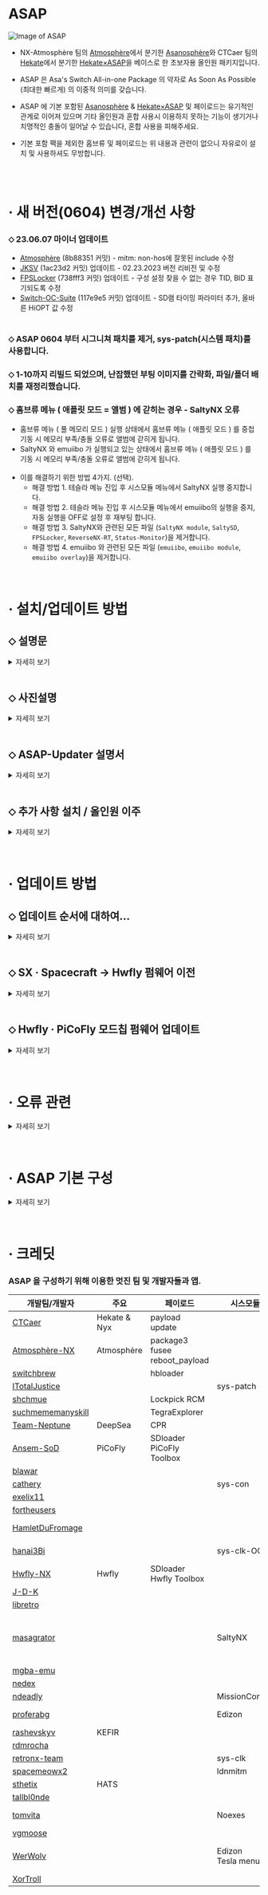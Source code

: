ASAP
=====
![Image of ASAP](https://user-images.githubusercontent.com/89662125/222437596-ec56021f-bbf4-4326-916b-8abaa23049cd.png)


- NX-Atmosphère 팀의 [Atmosphère](https://github.com/Atmosphere-NX/Atmosphere)에서 분기한 [Asanosphère](https://github.com/Asadayot/Asanosphere)와 CTCaer 팀의 [Hekate](https://github.com/CTCaer/hekate)에서 분기한 [Hekate×ASAP](https://github.com/Asadayot/hekate)을 베이스로 한 초보자용 올인원 패키지입니다.

- ASAP 은 Asa's Switch All-in-one Package 의 약자로 As Soon As Possible (최대한 빠르게) 의 이중적 의미를 갖습니다.
- ASAP 에 기본 포함된 [Asanosphère](https://github.com/Asadayot/Asanosphere) & [Hekate×ASAP](https://github.com/Asadayot/hekate) 및 페이로드는 유기적인 관계로 이어져 있으며 기타 올인원과 혼합 사용시 이용하지 못하는 기능이 생기거나 치명적인 충돌이 일어날 수 있습니다, 혼합 사용을 피해주세요.
- 기본 포함 팩을 제외한 홈브류 및 페이로드는 위 내용과 관련이 없으니 자유로이 설치 및 사용하셔도 무방합니다.

<br><br>

· 새 버전(0604) 변경/개선 사항
=====

### ⬦ 23.06.07 마이너 업데이트
  - [Atmosphère](https://github.com/Atmosphere-NX/Atmosphere) (8b88351 커밋) - mitm: non-hos에 잘못된 include 수정
  - [JKSV](https://github.com/J-D-K/JKSV) (1ac23d2 커밋) 업데이트 - 02.23.2023 버전 리비전 및 수정
  - [FPSLocker](https://github.com/masagrator/FPSLocker) (738fff3 커밋) 업데이트 - 구성 설정 찾을 수 없는 경우 TID, BID 표기되도록 수정
  - [Switch-OC-Suite](https://github.com/hanai3Bi/Switch-OC-Suite) (117e9e5 커밋) 업데이트 - SD램 타이밍 파라미터 추가, 올바른 HiOPT 값 수정<br><br>

### ⬦ ASAP 0604 부터 시그니쳐 패치를 제거, sys-patch(시스템 패치)를 사용합니다.
### ⬦ 1-10까지 리빌드 되었으며, 난잡했던 부팅 이미지를 간략화, 파일/폴더 배치를 재정리했습니다.
### ⬦ 홈브류 메뉴 ( 애플릿 모드 = 앨범 ) 에 갇히는 경우 - SaltyNX 오류
 - 홈브류 메뉴 ( 풀 메모리 모드 ) 실행 상태에서 홈브류 메뉴 ( 애플릿 모드 ) 를 중첩 기동 시 메모리 부족/충돌 오류로 앨범에 갇히게 됩니다.
 - SaltyNX 와 emuiibo 가 실행되고 있는 상태에서 홈브류 메뉴 ( 애플릿 모드 ) 를 기동 시 메모리 부족/충돌 오류로 앨범에 갇히게 됩니다.<br><br>
 - 이를 해결하기 위한 방법 4가지. (선택). 
   - 해결 방법 1. 테슬라 메뉴 진입 후 시스모듈 메뉴에서 SaltyNX 실행 중지합니다.
   - 해결 방법 2. 테슬라 메뉴 진입 후 시스모듈 메뉴에서 emuiibo의 실행을 중지, 자동 실행을 OFF로 설정 후 재부팅 합니다.
   - 해결 방법 3. SaltyNX와 관련된 모든 파일 (`SaltyNX module`, `SaltySD`, `FPSLocker`, `ReverseNX-RT`, `Status-Monitor`)을 제거합니다.
   - 해결 방법 4. emuiibo 와 관련된 모든 파일 (`emuiibo`, `emuiibo module`, `emuiibo overlay`)을 제거합니다.
<br><br><br>

· 설치/업데이트 방법
=====

## ⬦ 설명문

<details><summary>자세히 보기</summary>
  
![구분](https://github.com/Asadayot/img/assets/89662125/282ecad3-a9a5-49c5-a798-5208055afc7b)
<br>
- 위 이미지를 참고하여 ASAP-Updater에서 해당하는 사항을 다운로드하면 자동 설치를 진행합니다.  
- 자동 설치시 `emuMMC`, `Nintendo`, `contents` 및 폴더를 지정한 홈브류는 제거하지 않습니다.
- 또한 `prod.keys`, `title.keys`, `location.conf`, `JKSV SAVES`, `DBI SAVES` 등은 `backup` 폴더로 백업됩니다.
- 안드로이드, 리눅스 등의 기타 파티션이 존재할 경우 자동설치가 진행되지 않을 수 있습니다.
   - 이 경우 hekate_ipl.ini의 autoboot, autoboot_list 항목을 ASAP 업데이트로 맞춰주어야합니다. 
<br><br><br>
  
### ⬦ 기존 커스텀 펌웨어 이용 유저의 경우
- 설치 전 홈브류 폴더 지정. `'sd:/switch/daybreak.nro' → 'sd:/switch/daybreak/daybreak.nro'` 
- [ASAP-updater.zip](https://github.com/Asadayot/ASAP/releases/latest) Latest를 내려받습니다.
- 압축 해제 후 디렉토리를 `sd:/` 최상위 경로로 붙여넣습니다.
- 스위치를 커스텀 펌웨어로 기동 후, hbmenu `앨범+A 홀드` 진입, `ASAP-Updater`를 실행합니다.
- `ASAP 업데이트` `올인원 교체/추가설치` 항목에서 설치하고픈 올인원을 선택하여 다운로드합니다.
  - `ASAP 업데이트` 항목은 Asanosphère 와 Hekate 및 기본 홈브류의 설치/업데이트 메뉴이며 기종에 따른 불필요한 파일을 제거합니다.
  - `올인원 교체/추가설치` 항목의 `[ ASAP ]` 은 전기종 지원 마스터 패키징으로 테슬라, 시스모듈, 홈브류 등이 포함됩니다.
  - 처음 설치하거나 다른 올인원 팩에서 이주하는 경우 후자 설치를 권장합니다.   
- 다운로드 후, `A` 버튼 입력하여 재기동 하며 자동 설치를 진행합니다.
- hbmenu `앨범+A 홀드` → `DBI` - `Browse SD Card` → `nsp` → `hbmenu_[01E2044444AB9000][v0].nsp` 및 바로가기 설치.  
<br><br><br>

### ⬦ 새 Micro SD Card 를 이용하여 설치하는 경우
- [Install_Supporter.zip](https://github.com/Asadayot/ASAP/releases/latest) Latest를 내려받습니다.
- 압축 해제 후 `install.bat` 배치 파일을 실행합니다.
  - Windows의 PC 보호 팝업창이 생성되면 추가정보 → 실행 선택 후, CMD 창의 안내에 따라 진행하세요.
  - 또는 디렉토리를 `sd:/` 최상위 경로로 모두 붙여넣습니다.
- 닌텐도 온라인 가입자 설정을 진행합니다. (선택사항)
  - Hekate×ASAP으로 기동 하여 런치 메뉴로 진입, `HOS (웜부트 오류 수정)` 로 부팅합니다.
  - 설정→데이터 관리→저장 데이터 맡기기→온라인 가입자 선택→설정→저장 데이터 자동 백업/다운로드 OFF 순으로 설정합니다.
  - 설정→본체→소프트웨어 자동 업데이트 OFF→에러 정보 송신 OFF 순으로 설정합니다.
- `파티션 기반` 에뮤낸드를 생성합니다. (선택사항)
  - Hekate×ASAP으로 진입합니다. 
  - 도구→SD 카드 파티션 분할→확인→에뮤낸드(RAW)-12 권장→포맷 및 분할 계속→시작→전원버튼→확인 순으로 선택하여 파티션을 분할합니다.
  - 홈메뉴로 돌아가 에뮤낸드→에뮤낸드 생성→파티션 기반→파티션 X 순으로 선택하여 자동 생성합니다.
- `파일 기반` 에뮤낸드를 생성합니다. (선택사항)
  - Hekate×ASAP으로 진입합니다. 
  - 도구→SD 카드 파티션→확인→포맷 및 분할 계속→시작→전원버튼→확인 순으로 선택하여 FAT32로 포맷합니다.
  - 홈메뉴로 돌아가 에뮤낸드→에뮤낸드 생성→파일 기반 순으로 선택하여 자동 생성합니다.
- 런치 메뉴의 `Asanosphère (시스/에뮤낸드)`로 기동 후, hbmenu `앨범+A 홀드` 진입하여 ASAP-Updater를 실행합니다.
- `ASAP 업데이트` `올인원 교체/추가설치` 항목에서 설치하고픈 올인원을 선택하여 다운로드합니다.
  - `ASAP 업데이트` 항목은 Asanosphère 와 Hekate 및 기본 홈브류의 설치/업데이트 메뉴이며 기종에 따른 불필요한 파일을 제거합니다.
  - `올인원 교체/추가설치` 항목의 `[ ASAP ]` 은 전기종 지원 마스터 패키징으로 테슬라, 시스모듈, 홈브류 등이 포함됩니다.
  - 처음 설치하거나 다른 올인원 팩에서 이주하는 경우 후자 설치를 권장합니다. 
- 다운로드 후, `A` 버튼 입력하여 재기동 하며 자동 설치를 진행합니다.
- hbmenu `앨범+A 홀드` → `DBI` - `Browse SD Card` → `nsp` → `hbmenu_[01E2044444AB9000][v0].nsp` 및 바로가기 설치.     

</details>
<br>  

## ⬦ 사진설명

<details><summary>자세히 보기</summary>

### - 설치 파일 다운로드

<details><summary>자세히 보기</summary>
  
![1](https://github.com/Asadayot/img/assets/89662125/57b8cd71-576c-44ad-a5ef-3edada848eb9)
![2](https://github.com/Asadayot/img/assets/89662125/4f4b4a5c-aefc-4c0d-af4c-b4b04380779a)
![3](https://github.com/Asadayot/img/assets/89662125/b0c48a49-c7eb-49bf-a029-e956df6316d4)

</details>

### - [선택사항] 저장 데이터 맡기기 해제

<details><summary>자세히 보기</summary>

![4](https://github.com/Asadayot/img/assets/89662125/4c3eb94e-4d41-411e-8639-9f42479a59a2)
![5](https://github.com/Asadayot/img/assets/89662125/0ca20400-8cd6-48ec-98fa-f8d0658bee16)
![6](https://github.com/Asadayot/img/assets/89662125/02c09056-3200-402f-8787-b1d71d98a9aa)
![7](https://github.com/Asadayot/img/assets/89662125/62a9dbbc-fefd-4658-bf88-902df16e919e)
![8](https://github.com/Asadayot/img/assets/89662125/f3c6349b-6d25-4974-8905-fc38667d70bf)
![9](https://github.com/Asadayot/img/assets/89662125/a32d5728-ef8f-4499-a4d4-ec7a24704366)
![10](https://github.com/Asadayot/img/assets/89662125/ed4dfd34-a2e5-4712-8381-8f3d66551b00)

</details>

### - [선택사항] 파티션 분할

<details><summary>자세히 보기</summary>

![11](https://github.com/Asadayot/img/assets/89662125/827350db-7f11-4538-8916-e7e9231eff14)
![12](https://github.com/Asadayot/img/assets/89662125/3489be89-6cdc-4b72-817a-a8834bb2b14d)
![13](https://github.com/Asadayot/img/assets/89662125/22e97403-8423-43ac-bfbd-c2ae9905831e)
![14](https://github.com/Asadayot/img/assets/89662125/23c8426b-d48c-450f-b3f6-5002b88f5b11)
![15](https://github.com/Asadayot/img/assets/89662125/2bb15377-c46b-4817-8921-ef0e21900e5e)
![16](https://github.com/Asadayot/img/assets/89662125/d397e1db-532f-4c62-b368-99a9db42ee7e)
![17](https://github.com/Asadayot/img/assets/89662125/d29fe66a-4ee6-428c-98fa-5e8c1ebb19e5)

</details>

### - [선택사항] 에뮤낸드 생성

<details><summary>자세히 보기</summary>

![18](https://github.com/Asadayot/img/assets/89662125/41f5c4b6-60df-4273-ae0d-ce0b9b7596f3)
![19](https://github.com/Asadayot/img/assets/89662125/8f8b7d7e-5799-4ac9-8011-a45da8070436)
![20](https://github.com/Asadayot/img/assets/89662125/1f817d41-b606-4548-930a-490c14531cd5)
![21](https://github.com/Asadayot/img/assets/89662125/c93c90ec-c806-4911-875c-5aa887addbfa)
![22](https://github.com/Asadayot/img/assets/89662125/08719236-979b-4dfd-9693-6d7a93121b17)

</details>

### - [선택사항] 정크파일 제거, 홈브류 바로가기

<details><summary>자세히 보기</summary>

![23](https://github.com/Asadayot/img/assets/89662125/6ad51e4d-557e-49d4-9a10-00651426d584)
![24](https://github.com/Asadayot/img/assets/89662125/d9190e89-38b3-4c31-b299-9119ef41feed)
![25](https://github.com/Asadayot/img/assets/89662125/bc1aee3d-e225-43d6-b656-76a5a9af5830)
![26](https://github.com/Asadayot/img/assets/89662125/e4460479-a622-48df-989c-78f9a5579cec)
![27](https://github.com/Asadayot/img/assets/89662125/9c79e66a-0431-4f95-a131-9a5acbd2756e)
![28](https://github.com/Asadayot/img/assets/89662125/10bfafd6-f82d-44bb-8d46-a7592a1b195f)
![29](https://github.com/Asadayot/img/assets/89662125/061cf04c-a2ba-4e92-bc9f-f8838a60fc72)
![30](https://github.com/Asadayot/img/assets/89662125/724c1afc-b43b-49a5-8837-efee5ab48328)
![31](https://github.com/Asadayot/img/assets/89662125/bc9aa4e1-36e5-4dcf-bc6a-dadfac47adac)
![32](https://github.com/Asadayot/img/assets/89662125/6672f9c8-140b-44d9-8601-f865878d5e03)
![33](https://github.com/Asadayot/img/assets/89662125/e2ab7d83-067a-4e10-ae86-56016e4f9995)
![34](https://github.com/Asadayot/img/assets/89662125/ba27e477-4c36-4f0e-b82c-2b2c8d1806e0)
![35](https://github.com/Asadayot/img/assets/89662125/4bd403a3-e8c3-474e-937d-8c30fd22cb44)
![36](https://github.com/Asadayot/img/assets/89662125/4bfa6ae4-a986-4b62-84b2-f87c532e0305)
![37](https://github.com/Asadayot/img/assets/89662125/11951b5c-732e-45b4-8a10-343e27ca7d27)
![38](https://github.com/Asadayot/img/assets/89662125/22ff381b-9b59-4367-a550-feae856e007d)
![39](https://github.com/Asadayot/img/assets/89662125/9fd8df97-eafb-47ea-b1a3-8a193f3e8155)
![40](https://github.com/Asadayot/img/assets/89662125/1c19751e-00d9-42c6-a80c-ea10d1fd5e74)
![41](https://github.com/Asadayot/img/assets/89662125/3e1a17c0-adea-4996-816a-902388ae93c4)
![42](https://github.com/Asadayot/img/assets/89662125/dc22a618-8db1-40f2-81f8-964252079679)
![43](https://github.com/Asadayot/img/assets/89662125/d4f63c98-5329-4823-b9eb-c8da76e8a205)

</details>

### - 설치 마무리/버전 업데이트

<details><summary>자세히 보기</summary>

![44](https://github.com/Asadayot/img/assets/89662125/6544f8bc-d77b-4023-8bfd-62e784c2092a)
![45](https://github.com/Asadayot/img/assets/89662125/b2a1eb37-a8d9-47b8-8cfb-2552baad2bc4)
![46](https://github.com/Asadayot/img/assets/89662125/bd87bf2e-2c7c-4712-92da-89442704d023)
![47](https://github.com/Asadayot/img/assets/89662125/52c10f63-de1f-44ac-85f6-e1c0cb220b2e)
![48](https://github.com/Asadayot/img/assets/89662125/f36dae48-77f0-4def-b347-587d6eba8283)
![49](https://github.com/Asadayot/img/assets/89662125/50816a95-a384-4e30-b390-caad4023427b)
![50](https://github.com/Asadayot/img/assets/89662125/b132545e-36a1-4cc1-a576-237ffb09a69e)
![51](https://github.com/Asadayot/img/assets/89662125/569b0632-3f01-4412-b9d7-bf6e452a2ae6)
![52](https://github.com/Asadayot/img/assets/89662125/08946f34-a79d-424b-92a7-573c3f4cfd9f)
![53](https://github.com/Asadayot/img/assets/89662125/01f262d4-01fe-4cea-8ce8-704d91091105)

</details>

### ⬦ ASAP 간단 설명

<details><summary>자세히 보기</summary>
  
![54](https://github.com/Asadayot/img/assets/89662125/d95d2c9f-85f2-4de9-93a4-d1daa6d5ede6)
![55](https://github.com/Asadayot/img/assets/89662125/283e6e67-85c3-428b-8212-80b3583d5ef6)
![56](https://github.com/Asadayot/img/assets/89662125/460fcf4c-0269-4948-af85-a6b7bdfd5ed0)
![57](https://github.com/Asadayot/img/assets/89662125/2a6776e9-ac47-422a-8d56-e2a7a1ee92de)
![58](https://github.com/Asadayot/img/assets/89662125/68364fb8-b57d-4567-bc18-d777b7288e37)

</details></details>
<br>

## ⬦ ASAP-Updater 설명서

<details><summary>자세히 보기</summary>
   
![1](https://github.com/Asadayot/img/assets/89662125/6a8295a7-7651-4971-a481-a79e7c2d60b6)
![2](https://github.com/Asadayot/img/assets/89662125/befd8c53-a397-4f65-ba9e-13652c14dd2c)
![3](https://github.com/Asadayot/img/assets/89662125/6fbce7e7-20ef-4201-ac6e-a6477c95aa04)
![4](https://github.com/Asadayot/img/assets/89662125/f85feeaa-3059-47ce-b4e9-79b2a99fdc2b)
![5](https://github.com/Asadayot/img/assets/89662125/c4f5bbf0-92f5-4d45-9b07-c73ebe357519)
![6](https://github.com/Asadayot/img/assets/89662125/39b7ee13-6d66-48c3-9b57-9c61b66ff604)
![7-1](https://github.com/Asadayot/img/assets/89662125/aacca1f4-0b03-4867-8b85-fef26a75ad80)
![7](https://github.com/Asadayot/img/assets/89662125/6f343fd2-0738-4bf7-89ce-cbfd82944b52)
![7-2](https://github.com/Asadayot/img/assets/89662125/014a2c68-9d41-4a21-b6d5-ebb0bb1f75a2)
![7-3](https://github.com/Asadayot/img/assets/89662125/fa7f100e-4f2f-4560-b5a5-53c346841d05)
![7-4](https://github.com/Asadayot/img/assets/89662125/bc9b2d7f-dd0d-4aa2-addf-5ab7916ea39f)
![7-5](https://github.com/Asadayot/img/assets/89662125/53b21940-0603-4be7-bc2d-aaf0ad73950e)
![8](https://github.com/Asadayot/img/assets/89662125/795590ea-edd0-4674-83df-cd4f2ad82525)

<br>
  
## ⬦ ASAP-Updater 커스텀 링크 추가 
  
   `올인원 교체/추가설치` → `커스텀 링크` 선택 혹은 `sd:/config/Asano-updater/ASAP_packs.json` 에서 링크 연결
```
 {
    "home": {
        "[ 이름 ] 설명": "https://link_to_zip"
    },    
    "sys": {
        "[ 이름 ] 설명": "https://link_to_zip"
    }
}  
```  
  
</details>
<br> 

## ⬦ 추가 사항 설치 / 올인원 이주

<details><summary>자세히 보기</summary>
  
- ASAP 설치 완료 후 ASAP-Updater를 통해 개인 기호에 따라 추가 파일을 설치합니다.
  - `추가 구성 다운로드` → 해당 사항 다운로드.
  - `올인원 교체/추가설치` → 시그패치, 홈브류, 시스모듈/오버레이 선택 설치.
- ASAP-Updater를 통해 기타 올인원 팩으로 쉽고 간편하게 이주할 수 있습니다.
  - `올인원 교체/추가설치` → 순정 ATMO & Hekate, ASAP 마스터팩, KEFIR, HATS, Deepsea 선택 자동 설치 및 이주.

</details>
<br><br>

· 업데이트 방법
=====
  
## ⬦ 업데이트 순서에 대하여...

<details><summary>자세히 보기</summary>
  
- 퓨즈가 연소되는 메이저 업데이트의 경우, 특정기기에서 많은 오류를 동반할 수 있으니 다음을 숙지하세요.
1. HOS 버전과 대응하는 CFW(ASAP)를 `ASAP-Updater` → `ASAP 업데이트` 혹은 `올인원 교체/추가설치`에서 우선적으로 업데이트.
2. 헤카테 `홈` → `재부팅` → `정펌` → `설정-본체-본체 업데이트`
 - Hwfly 모드칩의 경우 정펌에서 직접 업데이트할 경우 딥 슬립되어 정펌으로만 부팅 혹은 블랙스크린을 동반할 수 있습니다.
   - 방법 1. 헤카테 `런처` → `HOS (웜부트 오류 수정)` → `설정-본체-본체 업데이트`
   - 방법 2. 헤카테 `런처` → `Asanosphère (시스낸드)` → `ASAP-Updater` → `Horizon OS 업데이트` → `Daybreak`
3. Asanosphère (시스/에뮤낸드) 횩은 (에뮤낸드) 를 통한 에뮤낸드 커펌 기동 후 `ASAP-Updater` → `Horizon OS 업데이트` → `Daybreak`

</details>
<br>

## ⬦ SX · Spacecraft → Hwfly 펌웨어 이전

<details><summary>자세히 보기</summary>

- Hwfly 모드칩은 CORE, LITE, OLED 모두 제조 팩토리/스토어에 따라 SX, Spacecraft, Hwfly 중 펌웨어가 무작위 설치되어 판매됩니다.
- SX 펌웨어의 경우 SD카드 및 커펌 파일 없이 아무 동작도 할 수 없습니다.
- 이에 펌웨어 이전 방법을 소개합니다. https://asadayo.tistory.com/293 참고<br><br>

- 방법 1. 
  1. [Hwfly Firmware](https://github.com/hwfly-nx/firmware/releases) - release_072.zip 다운로드/압축해제 - PC 와 모드칩 USB 케이블 연결
  2. flash.bat 파일 실행
- 방법 2.
  1. [Hwfly Firmware](https://github.com/hwfly-nx/firmware/releases) - release_072.zip 다운로드/압축해제 - PC 와 모드칩 USB 케이블 연결
  2. release_072 폴더 주소창에 CMD 입력 후 엔터 - bootloaderupdater bootloader 엔터 - firmwareupdater firmware 엔터
  
</details>
<br>
  
## ⬦ Hwfly · PiCoFly 모드칩 펌웨어 업데이트

<details><summary>자세히 보기</summary>
  
### PiCoFly의 경우 2.6 이상 펌웨어에서만 가능하며, 2.5번 이하 펌웨어는 USB 연결을 통한 직접 플래시가 필요합니다.
   
![1](https://github.com/Asadayot/img/assets/89662125/6b04c305-c4ee-40c4-9792-3918d05f50c9)
![2](https://github.com/Asadayot/img/assets/89662125/e9619f33-3088-4254-9616-74de5c7b01b3)
![3](https://github.com/Asadayot/img/assets/89662125/2f2d4781-44b0-4b79-8a94-0abb7fef1cf2)

</details>
<br><br>
  
  
· 오류 관련
=====

<details><summary>자세히 보기</summary>
  
## ⬦ 홈브류 메뉴 ( 애플릿 모드 = 앨범 ) 에 갇히는 경우 - SaltyNX 오류
 - 홈브류 메뉴 ( 풀 메모리 모드 ) 실행 상태에서 홈브류 메뉴 ( 애플릿 모드 ) 를 중첩 기동 시 메모리 부족/충돌 오류로 앨범에 갇히게 됩니다.
 - SaltyNX 와 emuiibo 가 실행되고 있는 상태에서 홈브류 메뉴 ( 애플릿 모드 ) 를 기동 시 메모리 부족/충돌 오류로 앨범에 갇히게 됩니다.<br><br>
 - 이를 해결하기 위한 방법 4가지 (선택). 
   - 해결 방법 1. 테슬라 메뉴 진입 후 시스모듈 메뉴에서 SaltyNX 실행 중지합니다.
   - 해결 방법 2. 테슬라 메뉴 진입 후 시스모듈 메뉴에서 emuiibo의 실행을 중지, 자동 실행을 OFF로 설정 후 재부팅 합니다.
   - 해결 방법 3. SaltyNX와 관련된 모든 파일 (`SaltyNX module`, `SaltySD`, `FPSLocker`, `ReverseNX-RT`, `Status-Monitor`)을 제거합니다.
   - 해결 방법 4. emuiibo 와 관련된 모든 파일 (`emuiibo`, `emuiibo module`, `emuiibo overlay`)을 제거합니다.
<br><br><br>

## ⬦ 이용 중 알 수 없는 충돌이 발생할 시
  - ASAP은 홈브류, 시스모듈/오버레이를 제거하지 않고 커펌 파일만 교체하는 업데이트를 진행합니다.<br>시스모듈/오버레이 혹은 테마가 존재할 경우 업데이트 이후 기동 시 에러가 발생 수 있습니다.<br>이 때에는 시스모듈/오버레이, 테마 제거 혹은 헤카테 `도구` → `아카이브 비트 수정` 을 진행하여야 정상적으로 부팅할 수 있습니다.<br><br>
  - Hekate×ASAP→기타런처or페이로드→`ASAP-Cleaner` 선택하여 ASAP을 `Install Supporter` 상태로 되돌립니다.<br>이 작업은 Nintendo, emummc 폴더, 개인파일, backup 폴더, 홈브류를 제외한 거의 모든 파일을 삭제 및 초기화합니다.
<br><br><br>

## ⬦ 모드칩 관련 LED 자가 진단표

### Hwfly 펌웨어
- Hwfly 모드칩과 관계없이 Hwfly 펌웨어에서만 적용되는 LED 진단표 입니다.
- SX 혹은 Spacecraft 펌웨어인 경우 LED 색상이 다르게 표기되므로 Hwfly 펌웨어로 이주를 추천합니다.

<details><summary>자세히 보기</summary>
  
![LED진단표](https://github.com/Asadayot/img/assets/89662125/02f47cf4-7eeb-4e40-877e-4bdc973d5a63)

</details>       
<br>  
  
### PiCoFly 펌웨어

<details><summary>자세히 보기</summary>
  
![4](https://github.com/Asadayot/img/assets/89662125/cd571be2-756e-4f43-acb9-18514db2e9aa)     

</details></details>       
<br><br>

· ASAP 기본 구성
=====

<details><summary>자세히 보기</summary>
  
| 폴더/파일 | 해설 | 최신 버전 | 설치 대상 |
| -------- | -------- | -------- | -------- |
| atmosphere                                 |  |  | `ALL` |
| \|__ [package3](https://github.com/Asadayot/Asanosphere) | 아트모스피어 | 1.5.4 | `ALL` |
| \|__ [reboot_hekate.bin](https://github.com/Asadayot/hekate) | (한글화) 헤카테 페이로드 | 6.0.4 | `지그/로더` `Master` |
| \|__ [reboot_payload.bin](https://github.com/Asadayot/Asanosphere) | 아트모스피어 페이로드 | 1.5.4 | `ALL` |
| \|__ [stratosphere.romfs](https://github.com/Asadayot/Asanosphere) | 스트라토스피어 romfs | 1.5.4 | `ALL` |
| /config/                                   |  |  | `ALL` |
| \|__ [exosphere.ini](https://github.com/Asadayot/ASAP) | (한글 주석) PRODINIFO(CAL0) 시리얼 넘버 변조 설정 |  | `ALL` |
| \|__ [override_config.ini](https://github.com/Asadayot/ASAP) | 홈브류 메뉴 오버라이드 설정 |  | `ALL` |
| \|__ [stratosphere.ini](https://github.com/Asadayot/ASAP) | (한글 주석) 카트리지 읽기/인식 설정 |  | `ALL` |
| \|__ [sys-patche_config.ini](https://github.com/Asadayot/sys-patch) | (한글 주석) 시스템 패치(시그패치 대용) 설정 |  | `ALL` |
| \|__ [system_settings.ini](https://github.com/Asadayot/ASAP) | (한글 주석) 아트모스피어/오버클럭 설정 |  | `ALL` |
| /contents/                                 |  |  | `ALL` |
| \|__ /[00FF0000636C6BFF](https://github.com/Asadayot/Switch-OC-Suite) | sys-clk(Switch-OC-Suite) 모듈 | 1.5.3-v1.5 | `지그/로더` `SX` `Hwfly` `PiCoFly` `Spacecraft/INSTINCT` `Master` |
| \|__ /[054e4f4558454000](https://github.com/tomvita/Noexes) | Noexes 모듈 | 1.4.157 | `Master` |
| \|__ /[0000000000534C56](https://github.com/Asadayot/SaltyNX) | SaltyNX 모듈 | 0.6.0 | `지그/로더` `SX` `Hwfly` `PiCoFly` `Spacecraft/INSTINCT` `Master` |
| \|__ /[010000000000bd00](https://github.com/Asadayot/MissionControl) | MissionControl 모듈 | 0.9.2 | `Master` |
| \|__ /[420000000007E51A](https://github.com/Asadayot/Tesla-Menu)| Tesla 모듈 | 1.2.3 | `Install Supporter` `지그/로더` `SX` `Hwfly` `PiCoFly` `Spacecraft/INSTINCT` `Master` |
| \|__ /[010000000000000D](https://github.com/tomvita/SE-tools) | SE-Tools 모듈 | 1.5 | `Master` |  
| \|__ /[0100000000000352](https://github.com/Asadayot/emuiibo) | emuiibo 모듈 | 1.0.0 | `Master` |
| \|__ /[0100000000001013](https://github.com/Asadayot/EdiZon-Overlay) | EdiZon 치트 매니저 모듈 | 1.0.5 | `지그/로더` `SX` `Hwfly` `PiCoFly` `Spacecraft/INSTINCT` `Master` |
| \|__ /[420000000000000B](https://github.com/Asadayot/sys-patch) | sys-patch 모듈 | 1.4.2 | `Install Supporter` `지그/로더` `SX` `Hwfly` `PiCoFly` `Spacecraft/INSTINCT` `Master` |  
| \|__ /[690000000000000D](https://github.com/Asadayot/sys-con) | sys-con 모듈 | 0.6.4 | `Master` |
| \|__ /[4200000000000010](https://github.com/Asadayot/ldn_mitm) | ldn_mitm 모듈 | 1.15.0 | `Master` |
| /exfs_patches/                             |  |  | `ALL` |
| \|__ /[ASAP](https://github.com/Asadayot/ASAP) | 부팅 로고 패치 | 0604 | `ALL` |
| \|__ /[bluetooth_patches](https://github.com/Asadayot/MissionControl) | MissionControl 블루투스 패치 | 0.9.2 | `Master` |
| \|__ /[btm_patches](https://github.com/Asadayot/MissionControl) | MissionControl btm 패치 | 0.9.2 | `Master` |
| /fatal_errors                              |  |  | `ALL` |
| /flags                                     |  |  | `ALL` |
| /hb/                                       |  |  | `ALL` |
| \|__ [hbl.nsp](https://github.com/Asadayot/nx-hbloader) | 홈브류 메뉴 로더 | 2.4.3 | `ALL` |
| \|__ [hbmenu.nro](https://github.com/Asadayot/nx-hbmenu) | (한글화) 홈브류 메뉴 | 3.5.1 | `ALL` |
| /hbl_html/accessible-urls/                 |  |  | `ALL` |
| \|__ accessible-urls.txt                   | 엑세스 가능 URL 설정 |  | `ALL` |
| /hosts/                                    |  |  | `ALL` |
| \|__ emummc.txt                            | emuMMC DNS 설정 |  | `ALL` |
| /kip_patches                               |  |  | `ALL` |
| /kips/                                     |  |  | `지그/로더` `SX` `Hwfly` `PiCoFly` `Spacecraft/INSTINCT` `Master` |
| \|__ [loader.kip](https://github.com/Asadayot/Switch-OC-Suite) | Switch-OC-suite Kip 패치 | 1.5.3-v1.5 | `지그/로더` `SX` `Hwfly` `PiCoFly` `Spacecraft/INSTINCT` `Master` |
| <br><br>                                   |  |  |  |
| backup                                     |  |  | `지그/로더` `SX` `Hwfly` `PiCoFly` `Spacecraft/INSTINCT` `Master` | 
| /keys/                                     |  |  | `지그/로더` `SX` `Hwfly` `PiCoFly` `Spacecraft/INSTINCT` `Master` |
| \|__ prod.keys                             | PRODINFO 키모음 |  | `지그/로더` `SX` `Hwfly` `PiCoFly` `Spacecraft/INSTINCT` `Master` |  
| \|__ title.keys                            | 설치 타이틀 키모음 |  | `지그/로더` `SX` `Hwfly` `PiCoFly` `Spacecraft/INSTINCT` `Master` | 
| \|__ /automatic_backups/                   |  |  | `지그/로더` `SX` `Hwfly` `PiCoFly` `Spacecraft/INSTINCT` `Master` |  
| \|__ XXX00000000000_BISKEYS.bin            | BISKEYS 모음 |  | `지그/로더` `SX` `Hwfly` `PiCoFly` `Spacecraft/INSTINCT` `Master` |   
| \|__ XXX00000000000_PRODINFO_00000000.bin  | PRODINFO 모음 |  | `지그/로더` `SX` `Hwfly` `PiCoFly` `Spacecraft/INSTINCT` `Master` |   
| /SaveData/                                 | JKSV 세이브 데이터 백업 |  | `지그/로더` `SX` `Hwfly` `PiCoFly` `Spacecraft/INSTINCT` `Master` |  
| \|__ /JKSV                                 | JKSV 세이브 데이터 백업 |  | `지그/로더` `SX` `Hwfly` `PiCoFly` `Spacecraft/INSTINCT` `Master` |    
| \|__ /saves                                | DBI 세이브 데이터 백업 |  | `지그/로더` `SX` `Hwfly` `PiCoFly` `Spacecraft/INSTINCT` `Master` |   
| /screenchots                               | 헤카테, 페이로드 스크린샷 폴더 |  | `지그/로더` `SX` `Hwfly` `PiCoFly` `Spacecraft/INSTINCT` `Master` |
| /scripts                                   |  |  | `지그/로더` `SX` `Hwfly` `PiCoFly` `Spacecraft/INSTINCT` `Master` |
| /Tinfoil                                   | 틴포일 location.conf 백업 |  | `지그/로더` `SX` `Hwfly` `PiCoFly` `Spacecraft/INSTINCT` `Master` |
| <br><br>                                   |  |  |  |
| bootloader                                 |  |  | `ALL` |
| \|__ hekate_ipl.ini                        | 헤카테 런처 INI 설정 |  | `ALL` |
| \|__ patches.ini                           | 로더 패치 INI 설정 | 0604 | `ALL` |
| \|__ [update.bin](https://github.com/Asadayot/hekate) | (한글화) 헤카테 페이로드 | 6.0.4 | `ALL` |
| /ini/                                      |  |  | `ALL` |
| \|__ payloads.ini                          | 페이로드 런처 INI 설정 |  | `기종별 구성 상이` |
| /payloads/                                 |  |  | `ALL` |
| \|__ [ASAP-Cleaner.bin](https://github.com/Asadayot/CommonProblemResolver) | ASAP 초기화 페이로드 | 1.0.1 | `지그/로더` `SX` `Hwfly` `PiCoFly` `Spacecraft/INSTINCT` `Master` |
| \|__ [fusee.bin](https://github.com/Asadayot/Asanosphere) | 아트모스피어 페이로드 | 1.5.4 | `ALL` |
| \|__ [hwfly_toolbox.bin](https://github.com/Asadayot/hwfly-toolbox) | Hwfly Toolbox 페이로드 | 1.1.1 | `Hwfly` |
| \|__ Lockpick_RCM.bin                      | Lockpick RCM 페이로드 | 1.9.10 | `지그/로더` `SX` `Hwfly` `PiCoFly` `Spacecraft/INSTINCT` `Master` |
| \|__ [PiCoFly_HOS_Unlock.bin](https://gbatemp.net/threads/picofly-a-hwfly-switch-modchip.622701/) | PiCoFly HOS Unlock Toolbox 페이로드 | 0.1 | `Install Supporter` `Master` |
| \|__ [PiCoFly_toolbox.bin](https://gbatemp.net/threads/picofly-a-hwfly-switch-modchip.622701/) | PiCoFly Toolbox 페이로드 | 0.2 | `PiCoFly` |
| \|__ [TegraExplorer.bin](https://github.com/Asadayot/TegraExplorer) | TegraExplorer 페이로드 | 4.0.1 | `지그/로더` `SX` `Hwfly` `PiCoFly` `Spacecraft/INSTINCT` `Master` |
| /res/                                      |  |  | `ALL` |
| \|__ backgraound.bmp                       | 헤카테 바탕화면 이미지 |  | `ALL` |  
| \|__ /bootscreen                           | 런처 부팅 이미지 | 0604 | `기종별 구성 상이` |
| \|__ /icon                                 | 런처 아이콘 이미지 | 0604 | `기종별 구성 상이` |
| /sys/                                      |  |  | `ALL` |
| \|__ [emummc.kipm](https://github.com/Asadayot/emuMMC) | emuMMC KIP1 모듈 | 16.0.3 | `ALL` |
| \|__ [libsys_lp0.bso](https://github.com/Asadayot/hekate) | LP0 모듈 | 1.5.3 | `ALL` |
| \|__ [libsys_minerva.bso](https://github.com/Asadayot/hekate)  | 미네르바 트레이닝 셀 | 1.5.3 | `ALL` |
| \|__ [nyx.bin](https://github.com/Asadayot/hekate) | 헤카테 GUI | 1.5.3 | `ALL` |
| \|__ [res.pak](https://github.com/Asadayot/hekate) | 닉스 리소스 | 1.5.3 | `ALL` |
| \|__ [thk.bin](https://github.com/Asadayot/hekate) | 아트모스피어 TSEC 키젠 | 1.5.3 | `ALL` |
| \|__ /[l4t](https://github.com/CTCaer/hekate) | LINUX for Tegra | 1.5.3 | `ALL` |  
| <br><br>                                   |  |  |  |
| config                                     |  |  | `ALL` |
| /[Asano-assist](https://github.com/Asadayot/hekate) | ASAP assist 설정 | 0604 | `ALL` |
| /[MissionControl](https://github.com/Asadayot/MissionControl) | MissionControl 설정 |  | `Master` |
| /[sys-clk-oc](https://github.com/Asadayot/sys-patch) | Switch-OC-Suite 설정 |  | `Master` |
| /[sys-con](https://github.com/Asadayot/sys-con) | sys-con 설정 |  | `Master` |
| <br><br>                                   |  |  |  |
| emuiibo                                    |  |  | `Master` |
| /amiibo                                    | 아미보 폴더 |  | `Master` |
| /miis                                      | 미 폴더 |  | `Master` |  
| <br><br>                                   |  |  |  |
| modchip_firmware                           |  |  | `Master` |
| /[Hwfly-OS](https://github.com/hwfly-nx/firmware)| Hwfly 최신 펌웨어, SDloader | 0.7.2 | `Master` |
| /[PiCoFly-OS](https://gbatemp.net/threads/picofly-a-hwfly-switch-modchip.622701/) | PiCoFly 최신 펌웨어, SDloader | 2.74 | `Master` |
| /[INSTINCT-OS](https://drive.google.com/drive/folders/16A9lhFMS_zuNKO6AZEB2QH8XLo7skx86) | INSTINCT 최신 펌웨어 | 1.0 | `Master` |
| <br><br>                                   |  |  |  |
| nsp                                        |  |  | `ALL` |
| \|__ [ASAP-Updater_[01B88DD22E0D0000].nsp](https://github.com/Asadayot/ASAP) | ASAP-Updater 바로가기 설치 파일 |  | `ALL` |
| \|__ [DBI_[01ED1F4DEEA68000].nsp](https://github.com/Asadayot/ASAP) | DBI 바로가기 설치 파일 |  | `ALL` |
| \|__ [EdiZon_[016855715D498000].nsp](https://github.com/Asadayot/ASAP) | Edizon 바로가기 설치 파일 |  | `Master` |
| \|__ [hbmenu_[01E2044444AB9000][v0].nsp](https://github.com/Asadayot/ASAP) | hbmenu 바로가기 설치 파일 |  | `ALL` |
| \|__ [Hekate-Toolbox_[010BD5E33025D000].nsp](https://github.com/Asadayot/ASAP) | Hekate-Toolbox 바로가기 설치 파일 |  | `SX` `Hwfly` `PiCoFly` `Spacecraft/INSTINCT` `Master` |
| \|__ [JKSV_[01A3CFBEAE110000].nsp](https://github.com/Asadayot/ASAP) | JKSV 바로가기 설치 파일 |  | `ALL` |
| \|__ [Linkalho_[010D1B400E63F000].nsp](https://github.com/Asadayot/ASAP) | Linkalho 바로가기 설치 파일 |  | `ALL` |
| \|__ [Tinfoil_[050000BADDAD0000].nsp](https://github.com/Asadayot/ASAP) | Tinfoil 바로가기 설치 파일 |  | `지그/로더` `SX` `Hwfly` `PiCoFly` `Spacecraft/INSTINCT` `Master` |
| \|__ [vgedit_[01E993F41FB31000].nsp](https://github.com/Asadayot/ASAP) | vgedit 바로가기 설치 파일 |  | `ALL` |
| <br><br>                                   |  |  |  |
| SaltySD                                    |  | 0.6.0 | `지그/로더` `SX` `Hwfly` `PiCoFly` `Spacecraft/INSTINCT` `Master` |
| \|__ exceptions.txt                        | 예외 설정 |  | `지그/로더` `SX` `Hwfly` `PiCoFly` `Spacecraft/INSTINCT` `Master` |   
| \|__ [saltysd_core.elf](https://github.com/Asadayot/ReverseNX-RT) | slatysd_core 플러그인 | 0.6.0 | `지그/로더` `SX` `Hwfly` `PiCoFly` `Spacecraft/INSTINCT` `Master` |   
| /flags                                     | SaltyNX 로그 플래그 |  | `지그/로더` `SX` `Hwfly` `PiCoFly` `Spacecraft/INSTINCT` `Master` |
| /patches                                   | SaltyNX 패치 |  | `지그/로더` `SX` `Hwfly` `PiCoFly` `Spacecraft/INSTINCT` `Master` | 
| /plugins/                                  | SaltyNX 플러그인 |  | `지그/로더` `SX` `Hwfly` `PiCoFly` `Spacecraft/INSTINCT` `Master` |
| \|__ [NX-FPS.elf](https://github.com/Asadayot/NX-FPS) | FPSLocker, Status-Monitor FPS 플러그인 | 1.5.3 | `지그/로더` `SX` `Hwfly` `PiCoFly` `Spacecraft/INSTINCT` `Master` |   
| \|__ [ReverseNX-RT.elf](https://github.com/Asadayot/ReverseNX-RT) | FPSLocker, ReverseNX-RT 플러그인 | 1.1.1 | `지그/로더` `SX` `Hwfly` `PiCoFly` `Spacecraft/INSTINCT` `Master` |   
| <br><br>                                   |  |  |  |
| switch                                     |  |  | `ALL` |
| /.overlays/                                |  |  | `ALL` |  
| \|__ [ovlmenu.ovl](https://github.com/Asadayot/Tesla-Menu) | (한글화) 테슬라 메뉴 오버레이 | 1.2.3 | `ALL` | 
| \|__ [01.ovlSysmodules.ovl](https://github.com/Asadayot/ovl-sysmodules) | (한글화) 시스모듈 오버레이 | 1.3.1 | `ALL` |
| \|__ [02.ovlEdiZon.ovl](https://github.com/Asadayot/EdiZon-Overlay) | (한글화) 치트 매니저 오버레이 | 1.0.5 | `지그/로더` `SX` `Hwfly` `PiCoFly` `Spacecraft/INSTINCT` `Master` |
| \|__ [03.emuiibo.ovl](https://github.com/Asadayot/emuiibo) | (한글화) 가상 아미보 관리 오버레이 | 1.0.0 | `지그/로더` `SX` `Hwfly` `PiCoFly` `Spacecraft/INSTINCT` `Master` |
| \|__ [04.FPSLocker.ovl](https://github.com/Asadayot/FPSLocker) | (한글화) FPS 관리 오버레이 | 1.2.3 | `지그/로더` `SX` `Hwfly` `PiCoFly` `Spacecraft/INSTINCT` `Master` |
| \|__ [05.ldnmitm_config.ovl](https://github.com/Asadayot/ldn_mitm) | (한글화) LAN 플레이 설정 오버레이 | 1.15.0 | `지그/로더` `SX` `Hwfly` `PiCoFly` `Spacecraft/INSTINCT` `Master` |
| \|__ [06.QuickNTP.ovl](https://github.com/Asadayot/QuickNTP) | (한글화) 네트워크 시간 동기화 오버레이 | 1.2.8 | `지그/로더` `SX` `Hwfly` `PiCoFly` `Spacecraft/INSTINCT` `Master` |
| \|__ [07.ReverseNX-RT-ovl.ovl](https://github.com/Asadayot/ReverseNX-RT) | (한글화) ReverseNX-RT 오버레이 | 1.1.1 | `지그/로더` `SX` `Hwfly` `PiCoFly` `Spacecraft/INSTINCT` `Master` |
| \|__ [08.status-monitor-overlay.ovl](https://github.com/Asadayot/Status-Monitor-Overlay) | (한글화) 상태 모니터 오버레이 | 0.9.1 | `지그/로더` `SX` `Hwfly` `PiCoFly` `Spacecraft/INSTINCT` `Master` |
| \|__ [09.sys-clk-overlay.ovl](https://github.com/Asadayot/Switch-OC-Suite) | (한글화) Switch-OC-suite 오버레이 | 1.5.3-v1.5 | `지그/로더` `SX` `Hwfly` `PiCoFly` `Spacecraft/INSTINCT` `Master` |  
| \|__ [10.sys-patch-overlay.ovl](https://github.com/Asadayot/sys-patch) | (한글화) 시스템 패치 오버레이 | 1.4.2 | `ALL` |    
| /[appstore](https://github.com/Asadayot/hb-appstore) | (한글화) 시스모듈/오버레이, 홈브류 스토어 홈브류 | 2.3.2 | `Master` |  
| /[Asano-updater](https://github.com/Asadayot/ASAP-updater) | (한글화) 종합 CFW 관리 홈브류 | 2.22.0_fix5 | `ALL` |
| /[breeze](https://github.com/tomvita/Breeze-Beta) | 치트 관리 홈브류 | Beta 38 | `Master` |
| /[Daybreak](https://github.com/Asadayot/Asanosphere) | HOS 업데이트 홈브류 | 1.0.0 | `ALL` |  
| /[DBI](https://github.com/rashevskyv/dbi) | 유/무선 종합 파일 관리 홈브류 | 576 | `ALL` |
| /[EdiZon](https://github.com/Asadayot/EdiZon-SE) | (한글화) EdiZon-SE 램 치트 매니저 | 3.8.37 | `Master` |
| /[Haze](https://github.com/Asadayot/Asanosphere) | 유선 PTP/MTP 파일 관리 홈브류 | 1.0.0 | `ALL` |  
| /[Hekate-Toolbox](https://github.com/Asadayot/Hekate-Toolbox) | (한글화) 페이로드 리부트/오버라이드 관리 홈브류 |  | `SX` `Hwfly` `PiCoFly` `Spacecraft/INSTINCT` `Master` |
| /[JKSV](https://github.com/Asadayot/JKSV) | (한글화) 세이브 데이터 관리 홈브류 | 2023.05.23 | `지그/로더` `SX` `Hwfly` `PiCoFly` `Spacecraft/INSTINCT` `Master` |
| /[ldnmitm_config](https://github.com/Asadayot/ldn_mitm) | LAN 플레이 관련 홈브류 | 1.1.1 | `지그/로더` `SX` `Hwfly` `PiCoFly` `Spacecraft/INSTINCT` `Master` |
| /[Linkalho](https://github.com/Asadayot/linkalho) | (한글화) 닌텐도 어카운트 관리 홈브류 | 2.0.2 | `지그/로더` `SX` `Hwfly` `PiCoFly` `Spacecraft/INSTINCT` `Master` |
| /[NX-Activity-Log](https://github.com/Asadayot/NX-Activity-Log) | (한글화) 활동 기록 관리 홈브류 | 1.5.0 | `지그/로더` `SX` `Hwfly` `PiCoFly` `Spacecraft/INSTINCT` `Master` |
| /[NxThemesinstaller](https://github.com/exelix11/SwitchThemeInjector) | 테마 관리 홈브류 | 2.7 | `Master` |
| /[Reboot2payload](https://github.com/Asadayot/Asanosphere) | 페이로드 리부트 홈브류 | 1.0.1 | `Install Supporter` `지그/로더` `Master` |
| /[Tinfoil](https://tinfoil.io/) | 온/오프라인 파일관리 홈브류 | 16.0[v2] | `ALL` |
| /[vgedit](https://github.com/Asadayot/vgedit) | (한글화) 텍스트 편집 홈브류 | 2.2 | `Master` |
| <br><br>                                   |  |  |  |
| warmboot_mariko                            |  |  | `Install Supporter` `SX` `Hwfly` `PiCoFly` `Spacecraft/INSTINCT` `Master` |
| \|__ [wb_0c.bin](https://github.com/Asadayot/ASAP) | 마리코 웜부트 캐시 | 9.1.0 ~ 9.2.0 | `Install Supporter` `SX` `Hwfly` `PiCoFly` `Spacecraft/INSTINCT` `Master` | 
| \|__ [wb_0d.bin](https://github.com/Asadayot/ASAP) | 마리코 웜부트 캐시 | 10.0.0 ~ 10.2.0 | `Install Supporter` `SX` `Hwfly` `PiCoFly` `Spacecraft/INSTINCT` `Master` |
| \|__ [wb_0e.bin](https://github.com/Asadayot/ASAP) | 마리코 웜부트 캐시 | 11.0.0 ~ 12.0.1 | `Install Supporter` `SX` `Hwfly` `PiCoFly` `Spacecraft/INSTINCT` `Master` |
| \|__ [wb_0f.bin](https://github.com/Asadayot/ASAP) | 마리코 웜부트 캐시 | 12.0.2 ~ 13.1.0 | `Install Supporter` `SX` `Hwfly` `PiCoFly` `Spacecraft/INSTINCT` `Master` |
| \|__ [wb_10.bin](https://github.com/Asadayot/ASAP) | 마리코 웜부트 캐시 | 13.2.1 ~ 14.1.2 | `Install Supporter` `SX` `Hwfly` `PiCoFly` `Spacecraft/INSTINCT` `Master` |
| \|__ [wb_11.bin](https://github.com/Asadayot/ASAP) | 마리코 웜부트 캐시 | 15.0.0 ~ 15.0.1 | `Install Supporter` `SX` `Hwfly` `PiCoFly` `Spacecraft/INSTINCT` `Master` |
| \|__ [wb_12.bin](https://github.com/Asadayot/ASAP) | 마리코 웜부트 캐시 | 16.0.0 ~ 16.0.3 | `Install Supporter` `SX` `Hwfly` `PiCoFly` `Spacecraft/INSTINCT` `Master` |  
| <br><br>                                     |  |  |  |
| [boot.dat](https://github.com/Asadayot/ASAP) | SX data 파일 | 1.1 | `Install Supporter` `지그/로더` `SX` `Master` |
| [boot.ini](https://github.com/Asadayot/ASAP) | SX INI 설정 파일 | 1.1 | `Install Supporter` `지그/로더` `SX` `Master` |
| [payload.bin](https://github.com/Asadayot/hekate) | (한글화) 헤카테 페이로드 | 6.0.4 | `ALL` |
| [unlock.bin](https://gbatemp.net/threads/picofly-a-hwfly-switch-modchip.622701/) | PiCoFly HOS unlock 펌웨어 | ~2.5_unlock | `Install Supporter` |
  
</details>       
<br><br>
  
· 크레딧
=====
### ASAP 을 구성하기 위해 이용한 멋진 팀 및 개발자들과 앱.
 
| 개발팀/개발자 | 주요 | 페이로드 | 시스모듈 | 오버레이 | 홈브류 | 
| -------- | -------- | -------- | -------- | -------- | -------- |
| [CTCaer](https://github.com/CTCaer) | Hekate & Nyx | payload<br>update |  |  |  |
| [Atmosphère-NX](https://github.com/Atmosphere-NX) | Atmosphère | package3<br>fusee<br>reboot_payload |  |  | Daybreak<br>Haze<br>Reboot_to_payload |
| [switchbrew](https://github.com/switchbrew) |  | hbloader |  |  | hbmenu |
| [ITotalJustice](https://github.com/ITotalJustice) |  |  | sys-patch | sys-patch |  | 
| [shchmue](https://github.com/shchmue) |  | Lockpick RCM |  |  |  |
| [suchmememanyskill](https://github.com/suchmememanyskill) |  | TegraExplorer |  |  |  |
| [Team-Neptune](https://github.com/Team-Neptune) | DeepSea | CPR |  |  |  |
| [Ansem-SoD](https://github.com/Ansem-SoD) | PiCoFly | SDloader<br>PiCoFly Toolbox |  |  |  |
| [blawar](https://github.com/blawar) |  |  |  |  | tinfoil |
| [cathery](https://github.com/cathery) |  |  | sys-con |  |  |  
| [exelix11](https://github.com/exelix11) |  |  |  |  | NxThemesinstaller |
| [fortheusers](https://github.com/fortheusers) |  |  |  |  | hb-appstore |
| [HamletDuFromage](https://github.com/HamletDuFromage) |  |  |  |  | Aio-switch-updater |
| [hanai3Bi](https://github.com/hanai3Bi) |  |  | sys-clk-OC | Switch-OC-Suite |  | 
| [Hwfly-NX](https://github.com/hwfly-nx) | Hwfly | SDloader<br>Hwfly Toolbox |  |  |  | 
| [J-D-K](https://github.com/J-D-K) |  |  |  |  | JKSV |   
| [libretro](https://www.libretro.com) |  |  |  |  | RetroArch |  
| [masagrator](https://github.com/masagrator) |  |  | SaltyNX | FPSLocker<br>ReverseNX-RT<br>Status-Monitor |  |   
| [mgba-emu](https://github.com/mgba-emu) |  |  |  |  | mGBA |
| [nedex](https://github.com/nedex) |  |  |  | QuickNTP |  | 
| [ndeadly](https://github.com/ndeadly) |  |  | MissionControl |  |  | 
| [proferabg](https://github.com/proferabg) |  |  | Edizon | Edizon-Overlay |  | 
| [rashevskyv](https://github.com/rashevskyv) | KEFIR |  |  |  | DBI |   
| [rdmrocha](https://github.com/rdmrocha) |  |  |  |  | Linkalho | 
| [retronx-team](https://github.com/retronx-team) |  |  | sys-clk | sys-clk | sys-clk manager |
| [spacemeowx2](https://github.com/spacemeowx2) |  |  | ldnmitm | ldn-mitm | ldn_mitm config |   
| [sthetix](https://github.com/sthetix) | HATS |  |  |  |  |  
| [tallbl0nde](https://github.com/tallbl0nde) |  |  |  |  | NX-Activity-Log |   
| [tomvita](https://github.com/tomvita) |  |  | Noexes |  | breeze<br>Edizon-SE |  
| [vgmoose](https://github.com/vgmoose) |  |  |  |  | vgedit |  
| [WerWolv](https://github.com/WerWolv) |  |  | Edizon<br>Tesla menu | ovlmenu<br>ovl-sysmodules | Edizon<br>Hekate-Toolbox | 
| [XorTroll](https://github.com/XorTroll) |  |  |  | emuiibo |  | 


